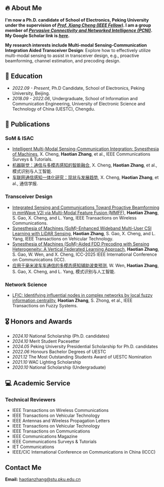 ## 🔥 About Me

**I'm now a Ph.D. candidate of School of Electronics, Peking University under the supervision of *[Prof. Xiang Cheng (IEEE Fellow)](http://pcni.pku.edu.cn/homepage.html)*. I am a group member of *[Pervasive Connectivity and Networked Intelligence (PCNI)](http://pcni.pku.edu.cn/homepage.html)*. My Google Scholar link is *[here](https://scholar.google.com/citations?hl=zh-CN&user=Vph0sK0AAAAJ&view_op=list_works&sortby=pubdate)*.**

**My research interests include Multi-modal Sensing-Communication Integration Aided Transceiver Design**: Explore how to effectively utilize multi-modal sensing to assist in transceiver design, e.g., proactive beamforming, channel estimation, and precoding design.




## 📖 Education
- *2022.09 - Present*, Ph.D Candidate, School of Electronics, Peking University, Beijing.
- *2018.09 - 2022.06*, Undergraduate, School of Information and Communication Engineering, University of Electronic Science and Technology of China (UESTC), Chengdu.
  

## 📝 Publications
### SoM & ISAC 
- [Intelligent Multi-Modal Sensing-Communication Integration: Synesthesia of Machines](https://ieeexplore.ieee.org/document/10330577), X. Cheng, **Haotian Zhang**, et al., IEEE Communications Surveys & Tutorials.
- [机器联觉：通信与多模态感知的智能融合](http://manu46.magtech.com.cn/Jweb_prai/CN/abstract/abstract12648.shtml), X. Cheng, **Haotian Zhang**, et al., 模式识别与人工智能.
- [车联网通信感知一体化研究：现状与发展趋势](http://www.infocomm-journal.com/txxb/CN/10.11959/j.issn.1000-436x.2022137),  X. Cheng, **Haotian Zhang**, et al., 通信学报.

### Transceiver Design
- [Integrated Sensing and Communications Toward Proactive Beamforming in mmWave V2I via Multi-Modal Feature Fusion (MMFF)](https://ieeexplore.ieee.org/document/10566572), **Haotian Zhang**, S. Gao, X. Cheng, and L. Yang, IEEE Transactions on Wireless Communications.
- [Synesthesia of Machines (SoM)-Enhanced Wideband Multi-User CSI Learning with LiDAR Sensing](https://arxiv.org/abs/2408.12252), **Haotian Zhang**, S. Gao, X. Cheng, and L. Yang, IEEE Transactions on Vehicular Technology.
- [Synesthesia of Machines (SoM)-Aided FDD Precoding with Sensing Heterogeneity: A Vertical Federated Learning Approach](https://arxiv.org/abs/2501.10941), **Haotian Zhang**, S. Gao, W. Wen, and X. Cheng, ICC-2025 IEEE International Conference on Communications (ICC).
- [应用于毫米波车车通信的多模态感知辅助波束预测](http://manu46.magtech.com.cn/Jweb_prai/CN/abstract/abstract12650.shtml), W. Wen, **Haotian Zhang**, S. Gao, X. Cheng, and L. Yang, 模式识别与人工智能.

### Network Science
- [LFIC: Identifying influential nodes in complex networks by local fuzzy information centrality](https://ieeexplore.ieee.org/abstract/document/9537594/), **Haotian Zhang**, S. Zhong, et al., IEEE Transactions on Fuzzy Systems. 


## 🎖 Honors and Awards
- *2024.10*  National Scholarship (Ph.D. candidates)
- *2024.10*  Merit Student Pacesetter
- *2024.05*  Peking University Presidential Scholarship for Ph.D. candidates
- *2022.06*  Honours Bachelor Degrees of UESTC
- *2021.12*  The Most Outstanding Students Award of UESTC Nomination
- *2021.10*  WAC Lighting Scholarship 
- *2020.10*  National Scholarship (Undergraduate) 

## 💻 Academic Service
### Technical Reviewers
- IEEE Transactions on Wireless Communications
- IEEE Transactions on Vehicular Technology
- IEEE Antennas and Wireless Propagation Letters
- IEEE Transactions on Vehicular Technology
- IEEE Transactions on Communications
- IEEE Communications Magazine
- IEEE Communications Surveys & Tutorials
- IET Communications
- IEEE/CIC International Conference on Communications in China (ICCC)

  
## Contact Me

**Email:** haotianzhang@stu.pku.edu.cn
